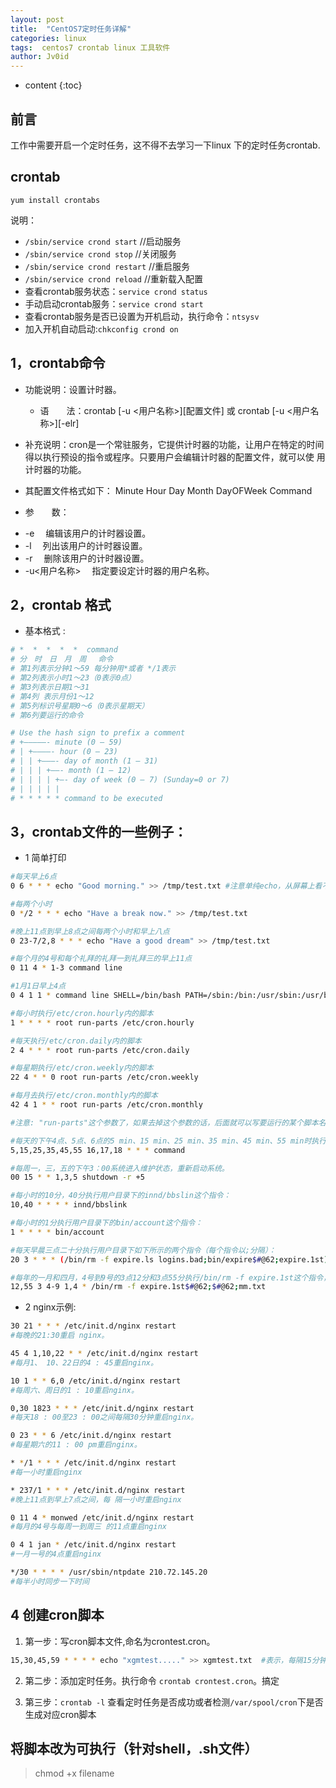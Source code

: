 ```yaml
---
layout: post
title:  "CentOS7定时任务详解"
categories: linux
tags:  centos7 crontab linux 工具软件  
author: Jv0id
---
```

* content
{:toc}

## 前言

工作中需要开启一个定时任务，这不得不去学习一下linux 下的定时任务crontab.

##  crontab

`yum install crontabs`

说明：
- `/sbin/service crond start` //启动服务
- `/sbin/service crond stop` //关闭服务
- `/sbin/service crond restart` //重启服务
- `/sbin/service crond reload` //重新载入配置
- 查看crontab服务状态：`service crond status`
- 手动启动crontab服务：`service crond start`
- 查看crontab服务是否已设置为开机启动，执行命令：`ntsysv`
- 加入开机自动启动:`chkconfig crond on`



## 1，crontab命令

* 功能说明：设置计时器。
    - 语　　法：crontab [-u <用户名称>][配置文件] 或 crontab [-u <用户名称>][-elr]
* 补充说明：cron是一个常驻服务，它提供计时器的功能，让用户在特定的时间得以执行预设的指令或程序。只要用户会编辑计时器的配置文件，就可以使 用计时器的功能。

* 其配置文件格式如下：
Minute Hour Day Month DayOFWeek Command

* 参　　数：
- -e 　编辑该用户的计时器设置。
- -l 　列出该用户的计时器设置。
- -r 　删除该用户的计时器设置。
- -u<用户名称> 　指定要设定计时器的用户名称。

## 2，crontab 格式

* 基本格式 :
```bash
# *  *  *  *  *  command
# 分　时　日　月　周　 命令
# 第1列表示分钟1～59 每分钟用*或者 */1表示
# 第2列表示小时1～23（0表示0点）
# 第3列表示日期1～31
# 第4列 表示月份1～12
# 第5列标识号星期0～6（0表示星期天）
# 第6列要运行的命令
```

```bash
# Use the hash sign to prefix a comment
# +—————- minute (0 – 59)
# | +————- hour (0 – 23)
# | | +———- day of month (1 – 31)
# | | | +——- month (1 – 12)
# | | | | +—- day of week (0 – 7) (Sunday=0 or 7)
# | | | | |
# * * * * * command to be executed
```
## 3，crontab文件的一些例子：

- 1 简单打印

```bash
#每天早上6点 
0 6 * * * echo "Good morning." >> /tmp/test.txt #注意单纯echo，从屏幕上看不到任何输出，因为cron把任何输出都email到root的信箱了。

#每两个小时 
0 */2 * * * echo "Have a break now." >> /tmp/test.txt  

#晚上11点到早上8点之间每两个小时和早上八点 
0 23-7/2,8 * * * echo "Have a good dream" >> /tmp/test.txt

#每个月的4号和每个礼拜的礼拜一到礼拜三的早上11点 
0 11 4 * 1-3 command line

#1月1日早上4点 
0 4 1 1 * command line SHELL=/bin/bash PATH=/sbin:/bin:/usr/sbin:/usr/bin MAILTO=root #如果出现错误，或者有数据输出，数据作为邮件发给这个帐号 HOME=/ 

#每小时执行/etc/cron.hourly内的脚本
1 * * * * root run-parts /etc/cron.hourly

#每天执行/etc/cron.daily内的脚本
2 4 * * * root run-parts /etc/cron.daily 

#每星期执行/etc/cron.weekly内的脚本
22 4 * * 0 root run-parts /etc/cron.weekly 

#每月去执行/etc/cron.monthly内的脚本 
42 4 1 * * root run-parts /etc/cron.monthly 

#注意: "run-parts"这个参数了，如果去掉这个参数的话，后面就可以写要运行的某个脚本名，而不是文件夹名。 　 

#每天的下午4点、5点、6点的5 min、15 min、25 min、35 min、45 min、55 min时执行命令。 
5,15,25,35,45,55 16,17,18 * * * command

#每周一，三，五的下午3：00系统进入维护状态，重新启动系统。
00 15 * * 1,3,5 shutdown -r +5

#每小时的10分，40分执行用户目录下的innd/bbslin这个指令： 
10,40 * * * * innd/bbslink 

#每小时的1分执行用户目录下的bin/account这个指令： 
1 * * * * bin/account

#每天早晨三点二十分执行用户目录下如下所示的两个指令（每个指令以;分隔）： 
20 3 * * * (/bin/rm -f expire.ls logins.bad;bin/expire$#@62;expire.1st)

#每年的一月和四月，4号到9号的3点12分和3点55分执行/bin/rm -f expire.1st这个指令，并把结果添加在mm.txt这个文件之后（mm.txt文件位于用户自己的目录位置）。 
12,55 3 4-9 1,4 * /bin/rm -f expire.1st$#@62;$#@62;mm.txt 
```


- 2 nginx示例:     

```bash
30 21 * * * /etc/init.d/nginx restart
#每晚的21:30重启 nginx。

45 4 1,10,22 * * /etc/init.d/nginx restart
#每月1、 10、22日的4 : 45重启nginx。

10 1 * * 6,0 /etc/init.d/nginx restart
#每周六、周日的1 : 10重启nginx。

0,30 1823 * * * /etc/init.d/nginx restart
#每天18 : 00至23 : 00之间每隔30分钟重启nginx。

0 23 * * 6 /etc/init.d/nginx restart
#每星期六的11 : 00 pm重启nginx。

* */1 * * * /etc/init.d/nginx restart
#每一小时重启nginx

* 237/1 * * * /etc/init.d/nginx restart
#晚上11点到早上7点之间，每 隔一小时重启nginx

0 11 4 * monwed /etc/init.d/nginx restart
#每月的4号与每周一到周三 的11点重启nginx

0 4 1 jan * /etc/init.d/nginx restart
#一月一号的4点重启nginx

*/30 * * * * /usr/sbin/ntpdate 210.72.145.20
#每半小时同步一下时间
```

##  4 创建cron脚本

1. 第一步：写cron脚本文件,命名为crontest.cron。    
```bash
15,30,45,59 * * * * echo "xgmtest....." >> xgmtest.txt  #表示，每隔15分钟，执行打印一次命令 
```

2. 第二步：添加定时任务。执行命令 `crontab crontest.cron`。搞定 

3. 第三步：`crontab -l` 查看定时任务是否成功或者检测`/var/spool/cron`下是否生成对应cron脚本

## 将脚本改为可执行（针对shell，.sh文件）

> chmod +x filename
